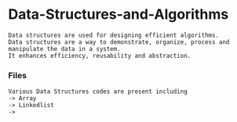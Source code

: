 # Data-Structures-and-Algorithms
```
Data structures are used for designing efficient algorithms.
Data structures are a way to demonstrate, organize, process and manipulate the data in a system.
It enhances efficiency, reusability and abstraction.
```

### Files
```
Various Data Structures codes are present including 
-> Array
-> Linkedlist
-> 
